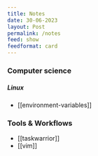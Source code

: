 ```yaml
---
title: Notes
date: 30-06-2023
layout: Post
permalink: /notes
feed: show
feedformat: card
---
```


### Computer science
##### Linux
 - [[environment-variables]]

### Tools & Workflows
 - [[taskwarrior]]
 - [[vim]]
